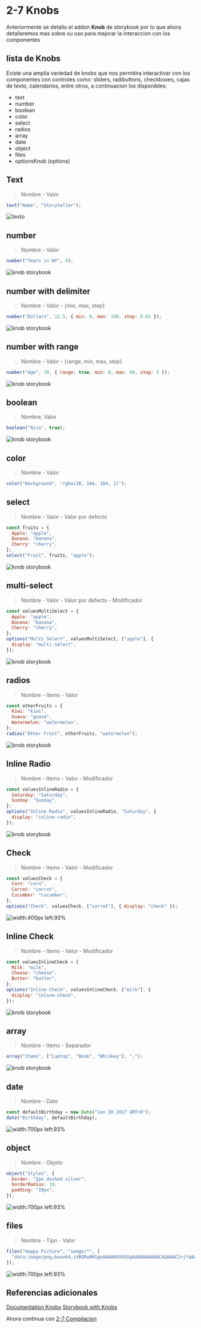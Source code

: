 # 2-7 Knobs

Anteriormente se detallo el addon **Knob** de storybook por lo que ahora detallaremos mas sobre su uso para mejorar la interaccion con los componentes

## lista de Knobs

Existe una amplia variedad de knobs que nos permitira interactivar con los componentes con controles como: sliders, radibuttons, checkboxes, cajas de texto, calendarios, entre otros, a continuacion los disponibles:

- text
- number
- boolean
- color
- select
- radios
- array
- date
- object
- files
- optionsKnob (options)

## Text

> Nombre - Valor

```jsx
text("Name", "Storyteller");
```

![texto](text.PNG)

## number

> Nombre - Valor

```jsx
number("Years in NY", 9);
```

![knob storybook](number.PNG)

## number with delimiter

> Nombre - Valor - {min, max, step}

```jsx
number("Dollars", 12.5, { min: 0, max: 100, step: 0.01 });
```

![knob storybook](number-with-range.PNG)

## number with range

> Nombre - Valor - {range, min, max, step}

```jsx
number("Age", 70, { range: true, min: 0, max: 90, step: 5 });
```

![knob storybook](number-with-range2.PNG)

## boolean

> Nombre, Valor

```jsx
boolean("Nice", true);
```

![knob storybook](boolean.PNG)

## color

> Nombre - Valor

```jsx
color("Background", "rgba(20, 184, 184, 1)");
```

## select

> Nombre - Valor - Valor por defecto

```jsx
const fruits = {
  Apple: "apple",
  Banana: "banana",
  Cherry: "cherry",
};
select("Fruit", fruits, "apple");
```

![knob storybook](select.PNG)

## multi-select

> Nombre - Valor - Valor por defecto - Modificador

```jsx
const valuesMultiSelect = {
  Apple: "apple",
  Banana: "banana",
  Cherry: "cherry",
};
options("Multi Select", valuesMultiSelect, ["apple"], {
  display: "multi-select",
});
```

![knob storybook](multi-select.PNG)

## radios

> Nombre - Items - Valor

```jsx
const otherFruits = {
  Kiwi: "kiwi",
  Guava: "guava",
  Watermelon: "watermelon",
};
radios("Other Fruit", otherFruits, "watermelon");
```

![knob storybook](radios.PNG)

## Inline Radio

> Nombre - Items - Valor - Modificador

```jsx
const valuesInlineRadio = {
  Saturday: "Saturday",
  Sunday: "Sunday",
};
options("Inline Radio", valuesInlineRadio, "Saturday", {
  display: "inline-radio",
});
```

![knob storybook](inline-radio.PNG)

## Check

> Nombre - Items - Valor - Modificador

```jsx
const valuesCheck = {
  Corn: "corn",
  Carrot: "carrot",
  Cucumber: "cucumber",
};
options("Check", valuesCheck, ["carrot"], { display: "check" });
```

![width:400px left:93%](check.PNG)

## Inline Check

> Nombre - Items - Valor - Modificador

```jsx
const valuesInlineCheck = {
  Milk: "milk",
  Cheese: "cheese",
  Butter: "butter",
};
options("Inline Check", valuesInlineCheck, ["milk"], {
  display: "inline-check",
});
```

![knob storybook](inline-check.PNG)

## array

> Nombre - Items - Separador

```jsx
array("Items", ["Laptop", "Book", "Whiskey"], ",");
```

![knob storybook](array.PNG)

## date

> Nombre - Date

```jsx
const defaultBirthday = new Date("Jan 20 2017 GMT+0");
date("Birthday", defaultBirthday);
```

![width:700px left:93%](date.PNG)

## object

> Nombre - Objeto

```jsx
object("Styles", {
  border: "2px dashed silver",
  borderRadius: 10,
  padding: "10px",
});
```

![width:700px left:93%](object.PNG)

## files

> Nombre - Tipo - Valor

```jsx
files("Happy Picture", "image/*", [
  "data:image/png;base64,iVBORw0KGgoAAAANSUhEUgAAABAAAAAQCAQAAAC1+jfqAAAABGdBTUEAALGPC/xhBQAAACBjSFJNAAB6JgAAgIQAAPoAAACA6AAAdTAAAOpgAAA6mAAAF3CculE8AAAAAmJLR0QA/4ePzL8AAAAHdElNRQfiARwMCyEWcOFPAAAAP0lEQVQoz8WQMQoAIAwDL/7/z3GwghSp4KDZyiUpBMCYUgd8rehtH16/l3XewgU2KAzapjXBbNFaPS6lDMlKB6OiDv3iAH1OAAAAJXRFWHRkYXRlOmNyZWF0ZQAyMDE4LTAxLTI4VDEyOjExOjMzLTA3OjAwlAHQBgAAACV0RVh0ZGF0ZTptb2RpZnkAMjAxOC0wMS0yOFQxMjoxMTozMy0wNzowMOVcaLoAAAAASUVORK5CYII=",
]);
```

![width:700px left:93%](files.PNG)

## Referencias adicionales

[Documentation Knobs](https://github.com/storybookjs/storybook/tree/master/addons/knobs)
[Storybook with Knobs](https://storybooks-official.netlify.app/?path=/story/addons-knobs-withknobs--optionsknob)

Ahora continua con [2-7 Compilacion](2-7-compilacion.md)
